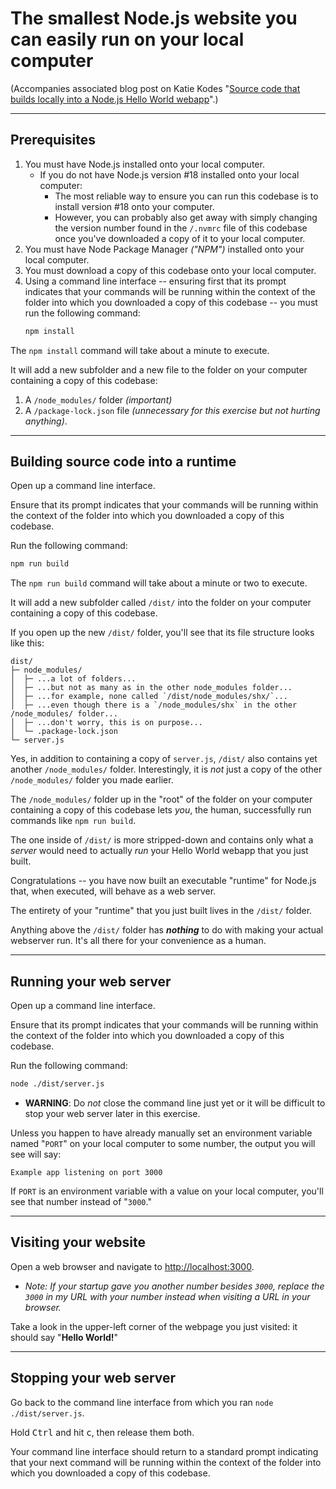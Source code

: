 # The smallest Node.js website you can easily run on your local computer

(Accompanies associated blog post on Katie Kodes "[Source code that builds locally into a Node.js Hello World webapp](https://katiekodes.com/node-hello-world/)".)

---

## Prerequisites

1. You must have Node.js installed onto your local computer.
    * If you do not have Node.js version #18 installed onto your local computer:
        * The most reliable way to ensure you can run this codebase is to install version #18 onto your computer.
        * However, you can probably also get away with simply changing the version number found in the `/.nvmrc` file of this codebase once you've downloaded a copy of it to your local computer.
2. You must have Node Package Manager _("NPM")_ installed onto your local computer.
3. You must download a copy of this codebase onto your local computer.
4. Using a command line interface -- ensuring first that its prompt indicates that your commands will be running within the context of the folder into which you downloaded a copy of this codebase -- you must run the following command:
    ```sh
    npm install
    ```

The `npm install` command will take about a minute to execute.

It will add a new subfolder and a new file to the folder on your computer containing a copy of this codebase:

1. A `/node_modules/` folder _(important)_
2. A `/package-lock.json` file _(unnecessary for this exercise but not hurting anything)_.

---

## Building source code into a runtime

Open up a command line interface.

Ensure that its prompt indicates that your commands will be running within the context of the folder into which you downloaded a copy of this codebase.

Run the following command:

```sh
npm run build
```

The `npm run build` command will take about a minute or two to execute.

It will add a new subfolder called `/dist/` into the folder on your computer containing a copy of this codebase.

If you open up the new `/dist/` folder, you'll see that its file structure looks like this:

```
dist/
├─ node_modules/
│  ├─ ...a lot of folders...
│  ├─ ...but not as many as in the other node_modules folder...
│  ├─ ...for example, none called `/dist/node_modules/shx/`...
│  ├─ ...even though there is a `/node_modules/shx` in the other /node_modules/ folder...
│  ├─ ...don't worry, this is on purpose...
│  └─ .package-lock.json
└─ server.js
```

Yes, in addition to containing a copy of `server.js`, `/dist/` also contains yet another `/node_modules/` folder.  Interestingly, it is _not_ just a copy of the other `/node_modules/` folder you made earlier.

The `/node_modules/` folder up in the "root" of the folder on your computer containing a copy of this codebase lets _you_, the human, successfully run commands like `npm run build`.

The one inside of `/dist/` is more stripped-down and contains only what a _server_ would need to actually _run_ your Hello World webapp that you just built.

Congratulations -- you have now built an executable "runtime" for Node.js that, when executed, will behave as a web server.

The entirety of your "runtime" that you just built lives in the `/dist/` folder.

Anything above the `/dist/` folder has _**nothing**_ to do with making your actual webserver run.  It's all there for your convenience as a human.

---

## Running your web server

Open up a command line interface.

Ensure that its prompt indicates that your commands will be running within the context of the folder into which you downloaded a copy of this codebase.

Run the following command:

```sh
node ./dist/server.js
```

* **WARNING**:  Do _not_ close the command line just yet or it will be difficult to stop your web server later in this exercise.

Unless you happen to have already manually set an environment variable named "`PORT`" on your local computer to some number, the output you will see will say:

```
Example app listening on port 3000
```

If `PORT` is an environment variable with a value on your local computer, you'll see that number instead of "`3000`."

---

## Visiting your website

Open a web browser and navigate to [http://localhost:3000](http://localhost:3000).

* _Note:  If your startup gave you another number besides `3000`, replace the `3000` in my URL with your number instead when visiting a URL in your browser._

Take a look in the upper-left corner of the webpage you just visited:  it should say "**Hello World!**"

---

## Stopping your web server

Go back to the command line interface from which you ran `node ./dist/server.js`.

Hold <kbd>Ctrl</kbd> and hit <kbd>c</kbd>, then release them both.

Your command line interface should return to a standard prompt indicating that your next command will be running within the context of the folder into which you downloaded a copy of this codebase.